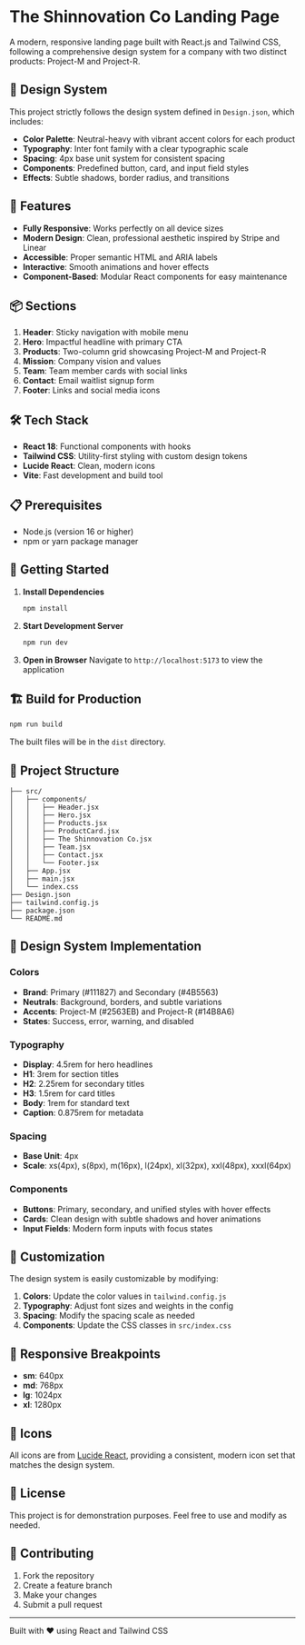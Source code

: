 # The Shinnovation Co Landing Page

A modern, responsive landing page built with React.js and Tailwind CSS, following a comprehensive design system for a company with two distinct products: Project-M and Project-R.

## 🎨 Design System

This project strictly follows the design system defined in `Design.json`, which includes:

- **Color Palette**: Neutral-heavy with vibrant accent colors for each product
- **Typography**: Inter font family with a clear typographic scale
- **Spacing**: 4px base unit system for consistent spacing
- **Components**: Predefined button, card, and input field styles
- **Effects**: Subtle shadows, border radius, and transitions

## 🚀 Features

- **Fully Responsive**: Works perfectly on all device sizes
- **Modern Design**: Clean, professional aesthetic inspired by Stripe and Linear
- **Accessible**: Proper semantic HTML and ARIA labels
- **Interactive**: Smooth animations and hover effects
- **Component-Based**: Modular React components for easy maintenance

## 📦 Sections

1. **Header**: Sticky navigation with mobile menu
2. **Hero**: Impactful headline with primary CTA
3. **Products**: Two-column grid showcasing Project-M and Project-R
4. **Mission**: Company vision and values
5. **Team**: Team member cards with social links
6. **Contact**: Email waitlist signup form
7. **Footer**: Links and social media icons

## 🛠️ Tech Stack

- **React 18**: Functional components with hooks
- **Tailwind CSS**: Utility-first styling with custom design tokens
- **Lucide React**: Clean, modern icons
- **Vite**: Fast development and build tool

## 📋 Prerequisites

- Node.js (version 16 or higher)
- npm or yarn package manager

## 🚀 Getting Started

1. **Install Dependencies**
   ```bash
   npm install
   ```

2. **Start Development Server**
   ```bash
   npm run dev
   ```

3. **Open in Browser**
   Navigate to `http://localhost:5173` to view the application

## 🏗️ Build for Production

```bash
npm run build
```

The built files will be in the `dist` directory.

## 📁 Project Structure

```
├── src/
│   ├── components/
│   │   ├── Header.jsx
│   │   ├── Hero.jsx
│   │   ├── Products.jsx
│   │   ├── ProductCard.jsx
│   │   ├── The Shinnovation Co.jsx
│   │   ├── Team.jsx
│   │   ├── Contact.jsx
│   │   └── Footer.jsx
│   ├── App.jsx
│   ├── main.jsx
│   └── index.css
├── Design.json
├── tailwind.config.js
├── package.json
└── README.md
```

## 🎯 Design System Implementation

### Colors
- **Brand**: Primary (#111827) and Secondary (#4B5563)
- **Neutrals**: Background, borders, and subtle variations
- **Accents**: Project-M (#2563EB) and Project-R (#14B8A6)
- **States**: Success, error, warning, and disabled

### Typography
- **Display**: 4.5rem for hero headlines
- **H1**: 3rem for section titles
- **H2**: 2.25rem for secondary titles
- **H3**: 1.5rem for card titles
- **Body**: 1rem for standard text
- **Caption**: 0.875rem for metadata

### Spacing
- **Base Unit**: 4px
- **Scale**: xs(4px), s(8px), m(16px), l(24px), xl(32px), xxl(48px), xxxl(64px)

### Components
- **Buttons**: Primary, secondary, and unified styles with hover effects
- **Cards**: Clean design with subtle shadows and hover animations
- **Input Fields**: Modern form inputs with focus states

## 🔧 Customization

The design system is easily customizable by modifying:

1. **Colors**: Update the color values in `tailwind.config.js`
2. **Typography**: Adjust font sizes and weights in the config
3. **Spacing**: Modify the spacing scale as needed
4. **Components**: Update the CSS classes in `src/index.css`

## 📱 Responsive Breakpoints

- **sm**: 640px
- **md**: 768px
- **lg**: 1024px
- **xl**: 1280px

## 🎨 Icons

All icons are from [Lucide React](https://lucide.dev/), providing a consistent, modern icon set that matches the design system.

## 📄 License

This project is for demonstration purposes. Feel free to use and modify as needed.

## 🤝 Contributing

1. Fork the repository
2. Create a feature branch
3. Make your changes
4. Submit a pull request

---

Built with ❤️ using React and Tailwind CSS 
